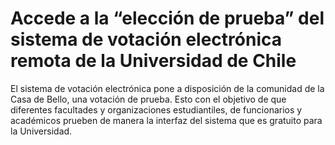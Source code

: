 # Accede a la “elección de prueba” del sistema de votación electrónica remota de la Universidad de Chile
El sistema de votación electrónica pone a disposición de la comunidad de la Casa de Bello, una votación de prueba. Esto con el objetivo de que diferentes facultades y organizaciones estudiantiles, de funcionarios y académicos prueben de manera la interfaz del sistema que es gratuito para la Universidad.
